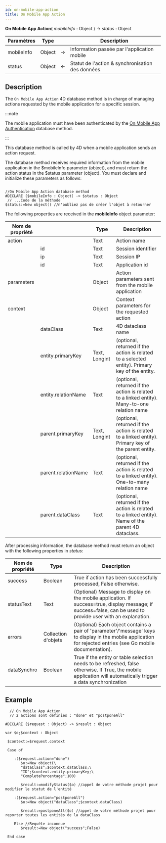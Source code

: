 ```yaml
---
id: on-mobile-app-action
title: On Mobile App Action
---
```


**On Mobile App Action**( *mobileInfo* : Object ) -> *status* : Object

| Paramètres | Type   |    | Description                                      |
| ---------- | ------ | -- | ------------------------------------------------ |
| mobileInfo | Object | -> | Information passée par l'application mobile      |
| status     | Object | <- | Statut de l'action & synchronisation des données |


## Description

The `On Mobile App Action` 4D database method is in charge of managing actions requested by the mobile application for a specific session.

:::note

The mobile application must have been authenticated by the [On Mobile App Authentication](https://doc4d.github.io/go-mobile/docs/next/4d/on-mobile-app-authentication) database method.

:::

This database method is called by 4D when a mobile application sends an action request.

The database method receives required information from the mobile application in the $mobileInfo parameter (object), and must return the action status in the $status parameter (object). You must declare and initialize these parameters as follows:

 ```4d

 //On Mobile App Action database method
#DECLARE ($mobileInfo : Object) -> $status : Object
  // ...Code de la méthode
$status:=New object() //n'oubliez pas de créer l'objet à retourner
 ```

The following properties are received in the **mobileInfo** object parameter:


| Nom de propriété |                     | Type          | Description                                                                                         |
| ---------------- | ------------------- | ------------- | --------------------------------------------------------------------------------------------------- |
| action           |                     | Text          | Action name                                                                                         |
|                  | id                  | Text          | Session identifier                                                                                  |
|                  | ip                  | Text          | Session IP                                                                                          |
|                  | id                  | Text          | Application id                                                                                      |
| parameters       |                     | Object        | Action parameters sent from the mobile application                                                  |
| context          |                     | Object        | Context parameters for the requested action                                                         |
|                  | dataClass           | Text          | 4D dataclass name                                                                                   |
|                  | entity.primaryKey   | Text, Longint | (optional, returned if the action is related to a selected entity). Primary key of the entity.      |
|                  | entity.relationName | Text          | (optional, returned if the action is related to a linked entity). Many-to-one relation name         |
|                  | parent.primaryKey   | Text, Longint | (optional, returned if the action is related to a linked entity). Primary key of the parent entity. |
|                  | parent.relationName | Text          | (optional, returned if the action is related to a linked entity). One-to-many relation name         |
|                  | parent.dataClass    | Text          | (optional, returned if the action is related to a linked entity). Name of the parent 4D dataclass.  |


After processing information, the database method must return an object with the following properties in *status*:

| Nom de propriété | Type                | Description                                                                                                                                                     |
| ---------------- | ------------------- | --------------------------------------------------------------------------------------------------------------------------------------------------------------- |
| success          | Boolean             | True if action has been successfully processed, False otherwise.                                                                                                |
| statusText       | Text                | (Optional) Message to display on the mobile application. If success=true, display message; if success=false, can be used to provide user with an explanation.   |
| errors           | Collection d'objets | (Optional) Each object contains a pair of 'parameter'/'message' keys to display in the mobile application for rejected entries (see Go mobile documentation).   |
| dataSynchro      | Boolean             | True if the entity or table selection needs to be refreshed, false otherwise. If True, the mobile application will automatically trigger a data synchronization |

## Example

```4d
  // On Mobile App Action
  // 2 actions sont définies : "done" et "postponeAll"

#DECLARE ($request : Object) -> $result : Object

var $o;$context : Object

 $context:=$request.context

 Case of

    :($request.action="done")
       $o:=New object(\
       "dataClass";$context.dataClass;\
       "ID";$context.entity.primaryKey;\
       "CompletePercentage";100)

       $result:=modifyStatus($o) //appel de votre méthode projet pour modifier le statut de l'entité

    :($request.action="postponeAll")
       $o:=New object("dataClass";$context.dataClass)

       $result:=postponeAll($o) //appel de votre méthode projet pour reporter toutes les entités de la dataClass

    Else //Requête inconnue
       $result:=New object("success";False)

 End case

 ```